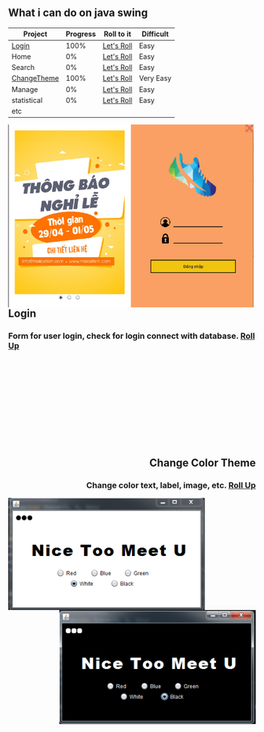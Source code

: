 
## What i can do on java swing

| Project | Progress | Roll to it | Difficult |
| --------- | ----- | ----------| ------------ |
| [Login](./JavaSwing/src/Login) | 100% | [Let's Roll](#Login) | Easy |
| Home | 0% | [Let's Roll](#What-i-can-do-on-java-swing) | Easy |
| Search | 0% | [Let's Roll](#What-i-can-do-on-java-swing) | Easy |
| [ChangeTheme](./JavaSwing/src/ChangeTheme) | 100% | [Let's Roll](#Change-Color-Theme) | Very Easy |
| Manage | 0% | [Let's Roll](#What-i-can-do-on-java-swing) | Easy |
| statistical | 0% | [Let's Roll](#What-i-can-do-on-java-swing) | Easy |
| etc | |

<img align="left" src="/./JavaSwing/src/images/123.png" width="500px">
<div align="left">

## Login 
### Form for user login, check for login connect with database. [Roll Up](#What-i-can-do-on-java-swing) 

</div>

<br><br><br><br><br><br><br><br><br><br>
<div align="right">

## Change Color Theme
### Change color text, label, image, etc. [Roll Up](#What-i-can-do-on-java-swing) 

</div>
<img align="left" src="/./JavaSwing/src/images/colorwhite.PNG" width="400px">
<img align="right" src="/./JavaSwing/src/images/colorblack.PNG" width="400px">
